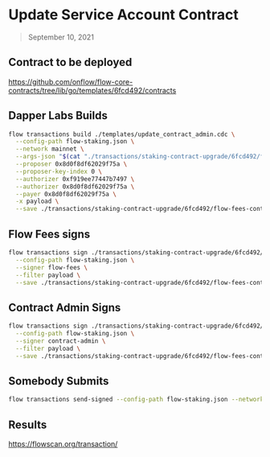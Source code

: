 # Update Service Account Contract

> September 10, 2021

## Contract to be deployed

https://github.com/onflow/flow-core-contracts/tree/lib/go/templates/6fcd492/contracts

## Dapper Labs Builds

```sh
flow transactions build ./templates/update_contract_admin.cdc \
  --config-path flow-staking.json \
  --network mainnet \
  --args-json "$(cat "./transactions/staking-contract-upgrade/6fcd492/flow-id-table-staking-arguments.json")" \
  --proposer 0x8d0f8df62029f75a \
  --proposer-key-index 0 \
  --authorizer 0xf919ee77447b7497 \
  --authorizer 0x8d0f8df62029f75a \
  --payer 0x8d0f8df62029f75a \
  -x payload \
  --save ./transactions/staking-contract-upgrade/6fcd492/flow-fees-contract-upgrade-6fcd492-unsigned.rlp
```

## Flow Fees signs

```sh
flow transactions sign ./transactions/staking-contract-upgrade/6fcd492/flow-fees-contract-upgrade-6fcd492-unsigned.rlp \
  --config-path flow-staking.json \
  --signer flow-fees \
  --filter payload \
  --save ./transactions/staking-contract-upgrade/6fcd492/flow-fees-contract-upgrade-6fcd492-sig-1.rlp
```

## Contract Admin Signs

```sh
flow transactions sign ./transactions/staking-contract-upgrade/6fcd492/flow-fees-contract-upgrade-6fcd492-sig-1.rlp \
  --config-path flow-staking.json \
  --signer contract-admin \
  --filter payload \
  --save ./transactions/staking-contract-upgrade/6fcd492/flow-fees-contract-upgrade-6fcd492-sig-complete.rlp
```

## Somebody Submits

```sh
flow transactions send-signed --config-path flow-staking.json --network mainnet ./transactions/staking-contract-upgrade/6fcd492/flow-fees-contract-upgrade-6fcd492-sig-complete.rlp
```

## Results

https://flowscan.org/transaction/
